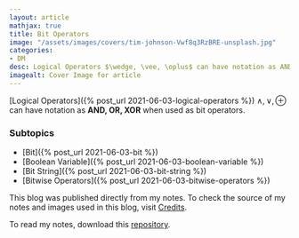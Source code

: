 ```yaml
---
layout: article
mathjax: true
title: Bit Operators
image: "/assets/images/covers/tim-johnson-Vwf8q3RzBRE-unsplash.jpg"
categories:
- DM
desc: Logical Operators $\wedge, \vee, \oplus$ can have notation as AND, OR, XOR when used as bit operators. 
imagealt: Cover Image for article
---
```


[Logical Operators]({% post_url 2021-06-03-logical-operators %}) $\wedge, \vee, \oplus$ can have notation as **AND, OR, XOR** when used as bit operators.

























































































































































































































































































































































































































### Subtopics
- [Bit]({% post_url 2021-06-03-bit %})
- [Boolean Variable]({% post_url 2021-06-03-boolean-variable %})
- [Bit String]({% post_url 2021-06-03-bit-string %})
- [Bitwise Operators]({% post_url 2021-06-03-bitwise-operators %})

This blog was published directly from my notes.
To check the source of my notes and images used in this blog, visit <a href="/credits.html" target="_blank">Credits</a>.

To read my notes, download this <a href="https://github.com/bovem/CS" target="blank">repository</a>.